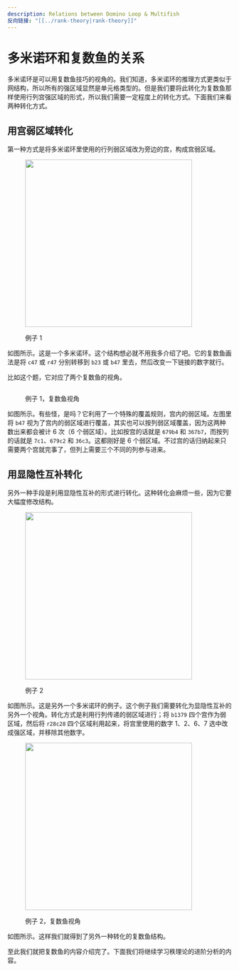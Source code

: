 ```yaml
---
description: Relations between Domino Loop & Multifish
反向链接: "[[../rank-theory|rank-theory]]"
---
```


# 多米诺环和复数鱼的关系

多米诺环是可以用复数鱼技巧的视角的。我们知道，多米诺环的推理方式更类似于网结构，所以所有的强区域显然是单元格类型的。但是我们要将此转化为复数鱼那样使用行列宫强区域的形式，所以我们需要一定程度上的转化方式。下面我们来看两种转化方式。

## 用宫弱区域转化 <a href="#transform-to-block-links" id="transform-to-block-links"></a>

第一种方式是将多米诺环里使用的行列弱区域改为旁边的宫，构成宫弱区域。

<figure><img src="../../.gitbook/assets/images_0659.png" alt="" width="375"><figcaption><p>例子 1</p></figcaption></figure>

如图所示。这是一个多米诺环。这个结构想必就不用我多介绍了吧。它的复数鱼画法是将 `c47` 或 `r47` 分别转移到 `b23` 或 `b47` 里去，然后改变一下链接的数字就行。

比如这个题，它对应了两个复数鱼的视角。

<figure><img src="../../.gitbook/assets/images_0660.png" alt=""><figcaption><p>例子 1，复数鱼视角</p></figcaption></figure>

如图所示。有些怪，是吗？它利用了一个特殊的覆盖规则，宫内的弱区域。左图里将 `b47` 视为了宫内的弱区域进行覆盖，其实也可以按列弱区域覆盖，因为这两种数出来都会被计 6 次（6 个弱区域）。比如按宫的话就是 `679b4` 和 `367b7`，而按列的话就是 `7c1`、`679c2` 和 `36c3`。这都刚好是 6 个弱区域。不过宫的话归纳起来只需要两个宫就完事了，但列上需要三个不同的列参与进来。

## 用显隐性互补转化 <a href="#using-naked-and-hidden-complement" id="using-naked-and-hidden-complement"></a>

另外一种手段是利用显隐性互补的形式进行转化。这种转化会麻烦一些，因为它要大幅度修改结构。

<figure><img src="../../.gitbook/assets/images_0662.png" alt="" width="375"><figcaption><p>例子 2</p></figcaption></figure>

如图所示。这是另外一个多米诺环的例子。这个例子我们需要转化为显隐性互补的另外一个视角。转化方式是利用行列传递的弱区域进行；将 `b1379` 四个宫作为弱区域，然后将 `r28c28` 四个区域利用起来，将宫里使用的数字 1、2、6、7 选中改成强区域，并移除其他数字。

<figure><img src="../../.gitbook/assets/images_0663.png" alt="" width="375"><figcaption><p>例子 2，复数鱼视角</p></figcaption></figure>

如图所示。这样我们就得到了另外一种转化的复数鱼结构。

至此我们就把复数鱼的内容介绍完了。下面我们将继续学习秩理论的进阶分析的内容。
